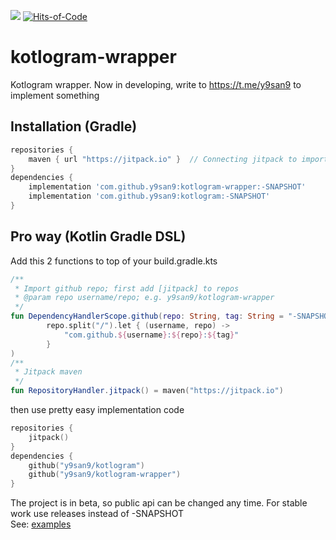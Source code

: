 [![](https://jitpack.io/v/y9san9/kotlogram-wrapper.svg)](https://jitpack.io/#y9san9/kotlogram-wrapper) [![Hits-of-Code](https://hitsofcode.com/github/y9san9/kotlogram-wrapper?branch=master)](https://hitsofcode.com/view/github/y9san9/kotlogram-wrapper?branch=master)
# kotlogram-wrapper
Kotlogram wrapper. Now in developing, write to https://t.me/y9san9 to implement something
## Installation (Gradle)
```gradle
repositories {
    maven { url "https://jitpack.io" }  // Connecting jitpack to import github repos
}
dependencies {
    implementation 'com.github.y9san9:kotlogram-wrapper:-SNAPSHOT'
    implementation 'com.github.y9san9:kotlogram:-SNAPSHOT'
}
```
## Pro way (Kotlin Gradle DSL)
Add this 2 functions to top of your build.gradle.kts
```kotlin
/**
 * Import github repo; first add [jitpack] to repos
 * @param repo username/repo; e.g. y9san9/kotlogram-wrapper
 */
fun DependencyHandlerScope.github(repo: String, tag: String = "-SNAPSHOT") = implementation(
        repo.split("/").let { (username, repo) ->
            "com.github.${username}:${repo}:${tag}"
        }
)
/**
 * Jitpack maven
 */
fun RepositoryHandler.jitpack() = maven("https://jitpack.io")
```
then use pretty easy implementation code
```kotlin
repositories {
    jitpack()
}
dependencies {
    github("y9san9/kotlogram")
    github("y9san9/kotlogram-wrapper")
}
```
The project is in beta, so public api can be changed any time. For stable work use releases instead of -SNAPSHOT<br>
See: [examples](https://github.com/y9san9/kotlogram-wrapper/tree/master/src/main/resources/examples)

